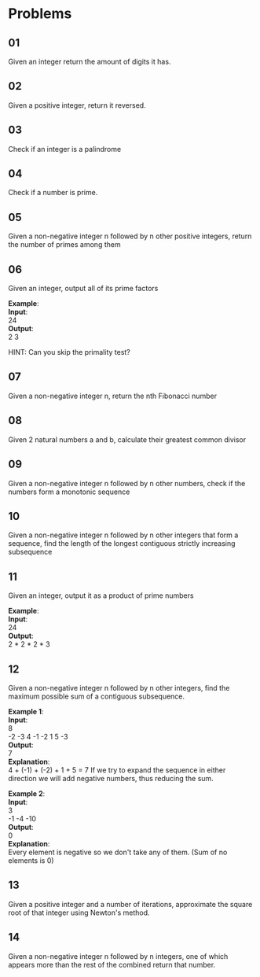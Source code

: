 # Problems

## 01

Given an integer return the amount of digits it has.

## 02

Given a positive integer, return it reversed.

## 03

Check if an integer is a palindrome

## 04

Check if a number is prime.

## 05

Given a non-negative integer n followed by n other positive integers, return the number of primes among them

## 06

Given an integer, output all of its prime factors

**Example**: \
**Input**: \
24 \
**Output**: \
2 3

HINT: Can you skip the primality test?

## 07

Given a non-negative integer n, return the nth Fibonacci number

## 08

Given 2 natural numbers a and b, calculate their greatest common divisor

## 09

Given a non-negative integer n followed by n other numbers, check if the numbers form a monotonic sequence

## 10

Given a non-negative integer n followed by n other integers that form a sequence, find the length of the longest contiguous strictly increasing subsequence

## 11

Given an integer, output it as a product of prime numbers

**Example**: \
**Input**: \
24 \
**Output**: \
2 * 2 * 2 * 3

## 12

Given a non-negative integer n followed by n other integers, find the maximum possible sum of a contiguous subsequence.

**Example 1**: \
**Input**: \
8 \
-2 -3 4 -1 -2 1 5 -3 \
**Output**: \
7 \
**Explanation**: \
4 + (-1) + (-2) + 1 + 5 = 7
If we try to expand the sequence in either direction we will add negative numbers, thus reducing the sum.

**Example 2**: \
**Input**: \
3 \
-1 -4 -10 \
**Output**: \
0 \
**Explanation**: \
Every element is negative so we don't take any of them. (Sum of no elements is 0)

## 13

Given a positive integer and a number of iterations, approximate the square root of that integer using Newton's method.

## 14

Given a non-negative integer n followed by n integers, one of which appears more than the rest of the combined return that number.

